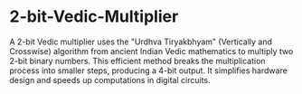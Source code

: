 # 2-bit-Vedic-Multiplier
A 2-bit Vedic multiplier uses the "Urdhva Tiryakbhyam" (Vertically and Crosswise) algorithm from ancient Indian Vedic mathematics to multiply two 2-bit binary numbers. This efficient method breaks the multiplication process into smaller steps, producing a 4-bit output. It simplifies hardware design and speeds up computations in digital circuits.
